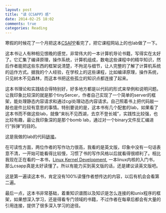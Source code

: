 ```yaml
---
layout: post
title: "读《CSAPP》感"
date: 2014-02-25 18:02
comments: true
categories: Reading
---
```


寒假的时候花了一个月把这本<a href="http://book.douban.com/subject/3023631/" target="_blank">CSAPP</a>看完了，把它课程网站上的也lab做了一下。

这本书让人有种相见恨晚的感觉，非常伟大的一本计算机导论书籍，写得实在太好了。它汇集了编译原理，操作系统，计算机组成，数电这些课程中的精华知识，然后作者能把这些东西的框架说清楚，不拘泥与细节，让人完整的了解了计算机系统的运作方式。据我的个人经验，在学校上的这些课程，比如编译原理，操作系统，只见树木不见森林，而这本书把这些孤立的知识点都连接了起来。
<!-- more -->
这本书理论和实践结合得特别好，好多地方都是以代码的形式来举例和说明问题。让我印象比较深的就是那个tinySercer，作者自己实现了一个简单的server的框架，能处理静态内容请求和通过cgi处理动态内容请求。自己照着书上把代码敲一敲也是件比较有意思的事情。特别要说的是，这本书有几个配套的lab，如果看了这本书而不做这些lab，就像“来杭不见西湖，去京不登长城”，实践性比较强，也比较有趣，最让我印象深的是那个bomb lab，通过对一个binary文件反汇编进行“拆弹”的目的。

这是我做的lab的代码<a href="https://github.com/zyearn/csapp-lab" target="_blank">链接</a>。

在可读性方面，两位作者的写作功力很高，我看的是英文版，印象中没有一句话表意不清，一开始可能看得比较慢，习惯了书的写作风格以后就看得很顺利了。相比我现在正在看的一本书，<a href="http://book.douban.com/subject/5503292/" target="_blank">Linux Kernel Development</a>, 一本linux内核的入门书，那么csapp真是太好读懂了。所以有能力买到英文版的话，还是建议读英文版吧。

这是第一遍读这本书，肯定没有100%读懂作者想传达的内容，以后有机会会看第二遍。

最后一点，这本书非常基础，着重知识谱图以及知识是怎么连接的和unix程序的框架，如果想深入学习，还是得看专门领域的书籍，不过作者在每章后都会有大量的引用连接，提供了很多深入学习的途径。
